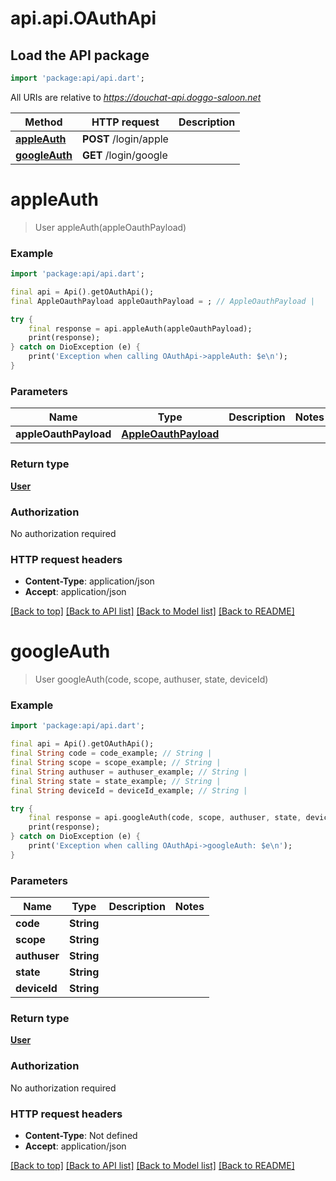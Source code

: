 # api.api.OAuthApi

## Load the API package
```dart
import 'package:api/api.dart';
```

All URIs are relative to *https://douchat-api.doggo-saloon.net*

Method | HTTP request | Description
------------- | ------------- | -------------
[**appleAuth**](OAuthApi.md#appleauth) | **POST** /login/apple | 
[**googleAuth**](OAuthApi.md#googleauth) | **GET** /login/google | 


# **appleAuth**
> User appleAuth(appleOauthPayload)



### Example
```dart
import 'package:api/api.dart';

final api = Api().getOAuthApi();
final AppleOauthPayload appleOauthPayload = ; // AppleOauthPayload | 

try {
    final response = api.appleAuth(appleOauthPayload);
    print(response);
} catch on DioException (e) {
    print('Exception when calling OAuthApi->appleAuth: $e\n');
}
```

### Parameters

Name | Type | Description  | Notes
------------- | ------------- | ------------- | -------------
 **appleOauthPayload** | [**AppleOauthPayload**](AppleOauthPayload.md)|  | 

### Return type

[**User**](User.md)

### Authorization

No authorization required

### HTTP request headers

 - **Content-Type**: application/json
 - **Accept**: application/json

[[Back to top]](#) [[Back to API list]](../README.md#documentation-for-api-endpoints) [[Back to Model list]](../README.md#documentation-for-models) [[Back to README]](../README.md)

# **googleAuth**
> User googleAuth(code, scope, authuser, state, deviceId)



### Example
```dart
import 'package:api/api.dart';

final api = Api().getOAuthApi();
final String code = code_example; // String | 
final String scope = scope_example; // String | 
final String authuser = authuser_example; // String | 
final String state = state_example; // String | 
final String deviceId = deviceId_example; // String | 

try {
    final response = api.googleAuth(code, scope, authuser, state, deviceId);
    print(response);
} catch on DioException (e) {
    print('Exception when calling OAuthApi->googleAuth: $e\n');
}
```

### Parameters

Name | Type | Description  | Notes
------------- | ------------- | ------------- | -------------
 **code** | **String**|  | 
 **scope** | **String**|  | 
 **authuser** | **String**|  | 
 **state** | **String**|  | 
 **deviceId** | **String**|  | 

### Return type

[**User**](User.md)

### Authorization

No authorization required

### HTTP request headers

 - **Content-Type**: Not defined
 - **Accept**: application/json

[[Back to top]](#) [[Back to API list]](../README.md#documentation-for-api-endpoints) [[Back to Model list]](../README.md#documentation-for-models) [[Back to README]](../README.md)

